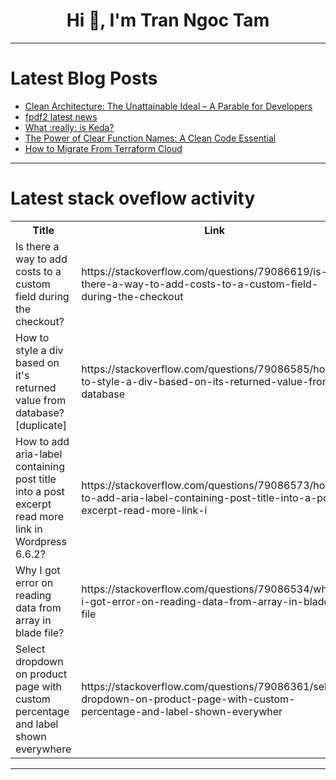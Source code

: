 <h1 align="center">Hi 👋, I'm Tran Ngoc Tam</h1>

---

# Latest Blog Posts 
<!-- BLOG-POST-LIST:START -->
- [Clean Architecture: The Unattainable Ideal – A Parable for Developers](https://dev.to/simprl/clean-architecture-the-unattainable-ideal-a-parable-for-developers-38ih)
- [fpdf2 latest news](https://dev.to/lucasc/fpdf2-latest-news-7pc)
- [What :really: is Keda?](https://dev.to/mikkergimenez/what-really-is-keda-4fc2)
- [The Power of Clear Function Names: A Clean Code Essential](https://dev.to/56_kode/the-power-of-clear-function-names-a-clean-code-essential-12l2)
- [How to Migrate From Terraform Cloud](https://dev.to/spacelift/how-to-migrate-from-terraform-cloud-3nnp)
<!-- BLOG-POST-LIST:END -->

---

# Latest stack oveflow activity
<table>
  <tr><th>Title</th><th>Link</th></tr>
  <!-- STACKOVERFLOW:START --><tr><td>Is there a way to add costs to a custom field during the checkout?</td><td>https://stackoverflow.com/questions/79086619/is-there-a-way-to-add-costs-to-a-custom-field-during-the-checkout</td></tr><tr><td>How to style a div based on it&#39;s returned value from database? [duplicate]</td><td>https://stackoverflow.com/questions/79086585/how-to-style-a-div-based-on-its-returned-value-from-database</td></tr><tr><td>How to add aria-label containing post title into a post excerpt read more link in Wordpress 6.6.2?</td><td>https://stackoverflow.com/questions/79086573/how-to-add-aria-label-containing-post-title-into-a-post-excerpt-read-more-link-i</td></tr><tr><td>Why I got error on reading data from array in blade file?</td><td>https://stackoverflow.com/questions/79086534/why-i-got-error-on-reading-data-from-array-in-blade-file</td></tr><tr><td>Select dropdown on product page with custom percentage and label shown everywhere</td><td>https://stackoverflow.com/questions/79086361/select-dropdown-on-product-page-with-custom-percentage-and-label-shown-everywher</td></tr><!-- STACKOVERFLOW:END -->
</table>

---


